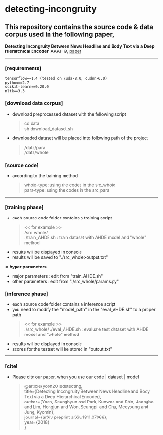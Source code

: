 # detecting-incongruity


## This repository contains the source code & data corpus used in the following paper,

**Detecting Incongruity Between News Headline and Body Text via a Deep Hierarchical Encoder**, AAAI-19, <a href="https://arxiv.org/abs/1811.07066">paper</a>

----------

### [requirements]
	tensorflow==1.4 (tested on cuda-8.0, cudnn-6.0)
	python==2.7
	scikit-learn==0.20.0
	nltk==3.3


### [download data corpus]
- download preprocessed dataset with the following script
	> cd data <br>
	> sh download_dataset.sh
- downloaded dataset will be placed into following path of the project
	>	/data/para <br>
	>	/data/whole


### [source code]
- according to the training method
	 >	 whole-type: using the codes in the src_whole <br>
	 >	 para-type: using the codes in the src_para <br>

----------


### [training phase]
- each source code folder contains a training script
	> << for example >> <br>
	> /src_whole/ <br>
	> ./train_AHDE.sh : train dataset with AHDE model and "whole" method <br>
- results will be displayed in console <br>
- results will be saved to "./src_whole>output.txt" <br>


<space>**※ hyper parameters**
- major parameters : edit from "train_AHDE.sh" <br>
- other parameters : edit from "./src_whole/params.py"

### [inference phase]
- each source code folder contains a inference script
- you need to modify the "model_path" in the "eval_AHDE.sh" to a proper path
	> << for example >> <br>
	> ./src_whole/
	> ./eval_AHDE.sh   : evaluate test dataset with AHDE model and "whole" method
- results will be displayed in console <br>
- scores for the testset will be stored in "output.txt"


----------


### [cite]
- Please cite our paper, when you use our code | dataset | model

  >	@article{yoon2018detecting, <br>
  >		title={Detecting Incongruity Between News Headline and Body Text via a Deep Hierarchical Encoder}, <br>
  >		author={Yoon, Seunghyun and Park, Kunwoo and Shin, Joongbo and Lim, Hongjun and Won, Seungpil and Cha, Meeyoung and Jung, Kyomin}, <br>
  >		journal={arXiv preprint arXiv:1811.07066}, <br>
  >		year={2018} <br>
  >		}